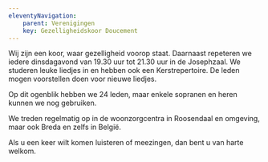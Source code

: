 ```yaml
---
eleventyNavigation:
    parent: Verenigingen
    key: Gezelligheidskoor Doucement
---
```


Wij zijn een koor, waar gezelligheid voorop staat. Daarnaast repeteren we iedere dinsdagavond van 19.30 uur tot 21.30 uur in de Josephzaal. We studeren leuke liedjes in en hebben ook een Kerstrepertoire. De leden mogen voorstellen doen voor nieuwe liedjes.

Op dit ogenblik hebben we 24 leden, maar enkele sopranen en heren kunnen we nog gebruiken.

We treden regelmatig op in de woonzorgcentra in Roosendaal en omgeving, maar ook Breda en zelfs in België.

Als u een keer wilt komen luisteren of meezingen, dan bent u van harte welkom.